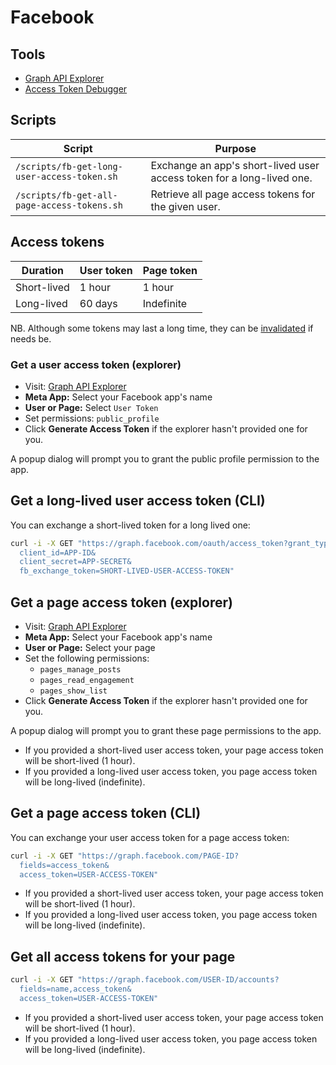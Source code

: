# Facebook

## Tools

* [Graph API Explorer](https://developers.facebook.com/tools/explorer?method=GET&path=me%3Ffields%3Did%2Cname&version=v17.0)
* [Access Token Debugger](https://developers.facebook.com/tools/debug/accesstoken/)

## Scripts

| Script | Purpose |
|-|-|
| `/scripts/fb-get-long-user-access-token.sh` | Exchange an app's short-lived user access token for a long-lived one. |
| `/scripts/fb-get-all-page-access-tokens.sh` | Retrieve all page access tokens for the given user. |

## Access tokens

| Duration | User token | Page token |
|-|-|-|
| Short-lived | 1 hour | 1 hour |
| Long-lived | 60 days | Indefinite |

NB. Although some tokens may last a long time, they can be [invalidated](https://developers.facebook.com/docs/pages/access-tokens#invalidate-a-token) if needs be.

### Get a user access token (explorer)

* Visit: [Graph API Explorer](https://developers.facebook.com/tools/explorer?method=GET&path=me%3Ffields%3Did%2Cname&version=v17.0)
* **Meta App:** Select your Facebook app's name
* **User or Page:** Select `User Token`
* Set permissions: `public_profile`
* Click **Generate Access Token** if the explorer hasn't provided one for you.

A popup dialog will prompt you to grant the public profile permission to the app.

## Get a long-lived user access token (CLI)

You can exchange a short-lived token for a long lived one:

```bash
curl -i -X GET "https://graph.facebook.com/oauth/access_token?grant_type=fb_exchange_token&
  client_id=APP-ID&
  client_secret=APP-SECRET&
  fb_exchange_token=SHORT-LIVED-USER-ACCESS-TOKEN"
```

## Get a page access token (explorer)

* Visit: [Graph API Explorer](https://developers.facebook.com/tools/explorer?method=GET&path=me%3Ffields%3Did%2Cname&version=v17.0)
* **Meta App:** Select your Facebook app's name
* **User or Page:** Select your page
* Set the following permissions:
  * `pages_manage_posts`
  * `pages_read_engagement`
  * `pages_show_list`
* Click **Generate Access Token** if the explorer hasn't provided one for you.

A popup dialog will prompt you to grant these page permissions to the app.

* If you provided a short-lived user access token, your page access token will be short-lived (1 hour).
* If you provided a long-lived user access token, you page access token will be long-lived (indefinite).

## Get a page access token (CLI)

You can exchange your user access token for a page access token:

```bash
curl -i -X GET "https://graph.facebook.com/PAGE-ID?
  fields=access_token&
  access_token=USER-ACCESS-TOKEN"
```

* If you provided a short-lived user access token, your page access token will be short-lived (1 hour).
* If you provided a long-lived user access token, you page access token will be long-lived (indefinite).

## Get all access tokens for your page

```bash
curl -i -X GET "https://graph.facebook.com/USER-ID/accounts?
  fields=name,access_token&
  access_token=USER-ACCESS-TOKEN"
```

* If you provided a short-lived user access token, your page access token will be short-lived (1 hour).
* If you provided a long-lived user access token, you page access token will be long-lived (indefinite).
